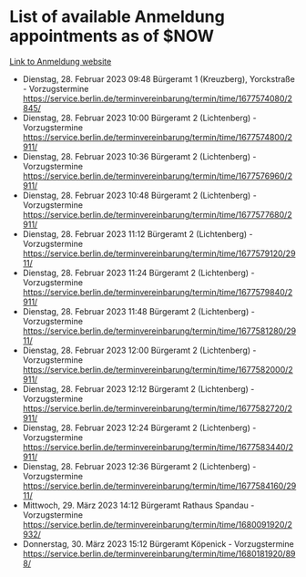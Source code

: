 # List of available Anmeldung appointments as of $NOW
[Link to Anmeldung website](https://service.berlin.de/terminvereinbarung/termin/tag.php?termin=1&anliegen[]=120686&dienstleisterlist=122210,122217,327316,122219,327312,122227,327314,122231,327346,122243,327348,122254,122252,329742,122260,329745,122262,329748,122271,327278,122273,327274,122277,327276,330436,122280,327294,122282,327290,122284,327292,122291,327270,122285,327266,122286,327264,122296,327268,150230,329760,122297,327286,122294,327284,122312,329763,122314,329775,122304,327330,122311,327334,122309,327332,317869,122281,327352,122279,329772,122283,122276,327324,122274,327326,122267,329766,122246,327318,122251,327320,122257,327322,122208,327298,122226,327300&herkunft=http%3A%2F%2Fservice.berlin.de%2Fdienstleistung%2F120686%2F)
- Dienstag, 28. Februar 2023 09:48 Bürgeramt 1 (Kreuzberg), Yorckstraße - Vorzugstermine https://service.berlin.de/terminvereinbarung/termin/time/1677574080/2845/
- Dienstag, 28. Februar 2023 10:00 Bürgeramt 2 (Lichtenberg) - Vorzugstermine https://service.berlin.de/terminvereinbarung/termin/time/1677574800/2911/
- Dienstag, 28. Februar 2023 10:36 Bürgeramt 2 (Lichtenberg) - Vorzugstermine https://service.berlin.de/terminvereinbarung/termin/time/1677576960/2911/
- Dienstag, 28. Februar 2023 10:48 Bürgeramt 2 (Lichtenberg) - Vorzugstermine https://service.berlin.de/terminvereinbarung/termin/time/1677577680/2911/
- Dienstag, 28. Februar 2023 11:12 Bürgeramt 2 (Lichtenberg) - Vorzugstermine https://service.berlin.de/terminvereinbarung/termin/time/1677579120/2911/
- Dienstag, 28. Februar 2023 11:24 Bürgeramt 2 (Lichtenberg) - Vorzugstermine https://service.berlin.de/terminvereinbarung/termin/time/1677579840/2911/
- Dienstag, 28. Februar 2023 11:48 Bürgeramt 2 (Lichtenberg) - Vorzugstermine https://service.berlin.de/terminvereinbarung/termin/time/1677581280/2911/
- Dienstag, 28. Februar 2023 12:00 Bürgeramt 2 (Lichtenberg) - Vorzugstermine https://service.berlin.de/terminvereinbarung/termin/time/1677582000/2911/
- Dienstag, 28. Februar 2023 12:12 Bürgeramt 2 (Lichtenberg) - Vorzugstermine https://service.berlin.de/terminvereinbarung/termin/time/1677582720/2911/
- Dienstag, 28. Februar 2023 12:24 Bürgeramt 2 (Lichtenberg) - Vorzugstermine https://service.berlin.de/terminvereinbarung/termin/time/1677583440/2911/
- Dienstag, 28. Februar 2023 12:36 Bürgeramt 2 (Lichtenberg) - Vorzugstermine https://service.berlin.de/terminvereinbarung/termin/time/1677584160/2911/
- Mittwoch, 29. März 2023 14:12 Bürgeramt Rathaus Spandau - Vorzugstermine https://service.berlin.de/terminvereinbarung/termin/time/1680091920/2932/
- Donnerstag, 30. März 2023 15:12 Bürgeramt Köpenick - Vorzugstermine https://service.berlin.de/terminvereinbarung/termin/time/1680181920/898/
